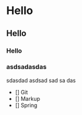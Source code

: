# Hello
## Hello
### Hello
### asdsadasdas
sdasdad
asdsad
sad
sa
das


- [] Git
- [] Markup
- [] Spring